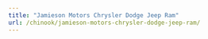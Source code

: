 ```yaml
---
title: "Jamieson Motors Chrysler Dodge Jeep Ram"
url: /chinook/jamieson-motors-chrysler-dodge-jeep-ram/
---
```

